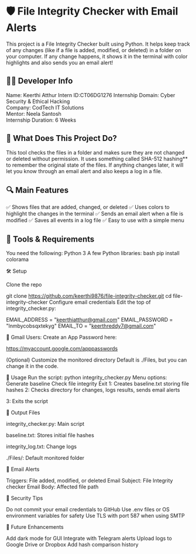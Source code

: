 # 🛡️ File Integrity Checker with Email Alerts

This project is a File Integrity Checker built using Python. It helps keep track of any changes (like if a file is added, modified, or deleted) in a folder on your computer. If any change happens, it shows it in the terminal with color highlights and also sends you an email alert!

## 👩‍💻 Developer Info

 Name: Keerthi Atthur
 Intern ID:CT06DG1276
 Internship Domain: Cyber Security & Ethical Hacking  
 Company: CodTech IT Solutions  
 Mentor: Neela Santosh  
 Internship Duration: 6 Weeks  

## 📌 What Does This Project Do?

This tool checks the files in a folder and makes sure they are not changed or deleted without permission. It uses something called SHA-512 hashing** to remember the original state of the files. If anything changes later, it will let you know through an email alert and also keeps a log in a file.

## 🔍 Main Features

  ✅ Shows files that are added, changed, or deleted
  ✅ Uses colors to highlight the changes in the terminal
  ✅ Sends an email alert when a file is modified
  ✅ Saves all events in a log file
  ✅ Easy to use with a simple menu



## 🔧 Tools & Requirements

You need the following:
   Python 3
 A few Python libraries:
    bash
  pip install colorama

  🛠️ Setup

Clone the repo

git clone https://github.com/keerthi9876/file-integrity-checker.git cd file-integrity-checker Configure email credentials Edit the top of integrity_checker.py:

EMAIL_ADDRESS = "keerthiatthur@gmail.com" EMAIL_PASSWORD = "lnmbycobsqxtekyg" EMAIL_TO = "keerthreddy7@gmail.com"

📌 Gmail Users: Create an App Password here:

https://myaccount.google.com/apppasswords

(Optional) Customize the monitored directory Default is ./Files, but you can change it in the code.

🚀 Usage
Run the script:
python integrity_checker.py Menu options:
Generate baseline
Check file integrity
Exit 1: Creates baseline.txt storing file hashes
2: Checks directory for changes, logs results, sends email alerts

3: Exits the script

📁 Output Files

integrity_checker.py: Main script

baseline.txt: Stores initial file hashes

integrity_log.txt: Change logs

./Files/: Default monitored folder

📩 Email Alerts

Triggers: File added, modified, or deleted
Email Subject: File Integrity checker 
Email Body: Affected file path

🔐 Security Tips

Do not commit your email credentials to GitHub
Use .env files or OS environment variables for safety
Use TLS with port 587 when using SMTP

🧠 Future Enhancements

Add dark mode for GUI
Integrate with Telegram alerts
Upload logs to Google Drive or Dropbox
Add hash comparison history
